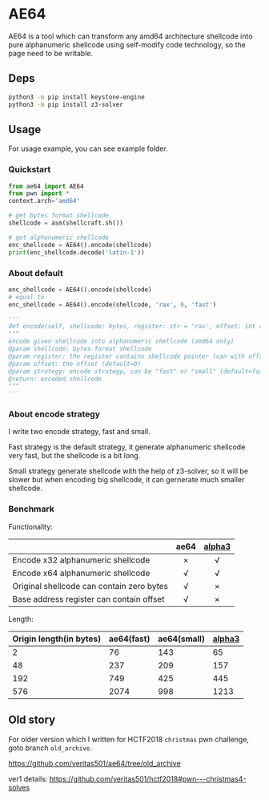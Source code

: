 # AE64

AE64 is a tool which can transform any amd64 architecture shellcode into pure alphanumeric shellcode using self-modify code technology, so the page need to be writable.



## Deps

```bash
python3 -m pip install keystone-engine
python3 -m pip install z3-solver
```



## Usage

For usage example, you can see example folder.

### Quickstart

```python
from ae64 import AE64
from pwn import *
context.arch='amd64'

# get bytes format shellcode
shellcode = asm(shellcraft.sh())

# get alphanumeric shellcode
enc_shellcode = AE64().encode(shellcode)
print(enc_shellcode.decode('latin-1'))
```



### About default

```python
enc_shellcode = AE64().encode(shellcode)
# equal to 
enc_shellcode = AE64().encode(shellcode, 'rax', 0, 'fast')

'''
def encode(self, shellcode: bytes, register: str = 'rax', offset: int = 0, strategy: str = 'fast') -> bytes:
"""
encode given shellcode into alphanumeric shellcode (amd64 only)
@param shellcode: bytes format shellcode
@param register: the register contains shellcode pointer (can with offset) (default=rax)
@param offset: the offset (default=0)
@param strategy: encode strategy, can be "fast" or "small" (default=fast)
@return: encoded shellcode
"""
'''
```



### About encode strategy

I write two encode strategy, fast and small.

Fast strategy is the default strategy, it generate alphanumeric shellcode very fast, but the shellcode is a bit long.

Small strategy generate shellcode with the help of z3-solver, so it will be slower but when encoding big shellcode, it can gernerate much smaller shellcode.



### Benchmark

Functionality:

|  | ae64 |   [alpha3](https://github.com/SkyLined/alpha3)   |
| :--- | :------------------------------------------: | :--: |
| Encode x32 alphanumeric shellcode |  ×   | √ |
| Encode x64 alphanumeric shellcode | √ | √ |
| Original shellcode can contain zero bytes | √ | × |
| Base address register can contain offset | √ | × |



Length:

| Origin length(in bytes) | ae64(fast) | ae64(small) | [alpha3](https://github.com/SkyLined/alpha3) |
| ----------------------- | ---------- | ----------- | -------------------------------------------- |
| 2                       | 76         | 143         | 65                                           |
| 48                      | 237        | 209         | 157                                          |
| 192                     | 749        | 425         | 445                                          |
| 576                     | 2074       | 998         | 1213                                         |



## Old story

For older version which I written for HCTF2018 `christmas` pwn challenge, goto branch `old_archive`.

https://github.com/veritas501/ae64/tree/old_archive

ver1 details: https://github.com/veritas501/hctf2018#pwn---christmas4-solves

